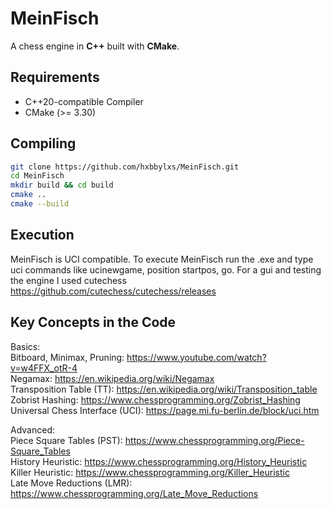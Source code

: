 # MeinFisch

A chess engine in **C++** built with **CMake**.

## Requirements

- C++20-compatible Compiler  
- CMake (>= 3.30)  

## Compiling

```bash
git clone https://github.com/hxbbylxs/MeinFisch.git
cd MeinFisch
mkdir build && cd build
cmake ..
cmake --build
```

## Execution
MeinFisch is UCI compatible. To execute MeinFisch run the .exe and type uci commands like ucinewgame, position startpos, go.
For a gui and testing the engine I used cutechess https://github.com/cutechess/cutechess/releases

## Key Concepts in the Code
Basics:  
Bitboard, Minimax, Pruning: https://www.youtube.com/watch?v=w4FFX_otR-4  
Negamax: https://en.wikipedia.org/wiki/Negamax  
Transposition Table (TT): https://en.wikipedia.org/wiki/Transposition_table  
Zobrist Hashing: https://www.chessprogramming.org/Zobrist_Hashing  
Universal Chess Interface (UCI): https://page.mi.fu-berlin.de/block/uci.htm

Advanced:  
Piece Square Tables (PST): https://www.chessprogramming.org/Piece-Square_Tables  
History Heuristic: https://www.chessprogramming.org/History_Heuristic  
Killer Heuristic: https://www.chessprogramming.org/Killer_Heuristic  
Late Move Reductions (LMR): https://www.chessprogramming.org/Late_Move_Reductions  

